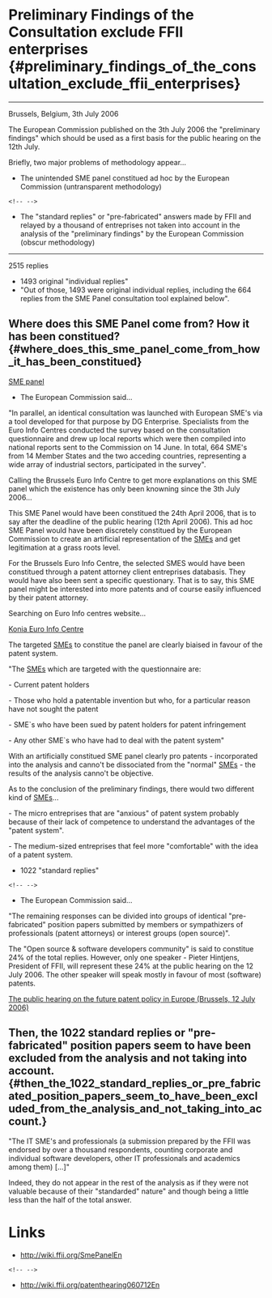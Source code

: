 # Preliminary Findings of the Consultation exclude FFII enterprises {#preliminary_findings_of_the_consultation_exclude_ffii_enterprises}

------------------------------------------------------------------------

Brussels, Belgium, 3th July 2006

The European Commission published on the 3th July 2006 the \"preliminary
findings\" which should be used as a first basis for the public hearing
on the 12th July.

Briefly, two major problems of methodology appear\...

-   The unintended SME panel constitued ad hoc by the European
    Commission (untransparent methodology)

```{=html}
<!-- -->
```
-   The \"standard replies\" or \"pre-fabricated\" answers made by FFII
    and relayed by a thousand of entreprises not taken into account in
    the analysis of the \"preliminary findings\" by the European
    Commission (obscur methodology)

------------------------------------------------------------------------

2515 replies

-   1493 original \"individual replies\"
-   \"Out of those, 1493 were original individual replies, including the
    664 replies from the SME Panel consultation tool explained below\".

## Where does this SME Panel come from? How it has been constitued? {#where_does_this_sme_panel_come_from_how_it_has_been_constitued}

[SME panel](http://wiki.ffii.org/SmePanelEn "wikilink")

-   The European Commission said\...

\"In parallel, an identical consultation was launched with European
SME\'s via a tool developed for that purpose by DG Enterprise.
Specialists from the Euro Info Centres conducted the survey based on the
consultation questionnaire and drew up local reports which were then
compiled into national reports sent to the Commission on 14 June. In
total, 664 SME\'s from 14 Member States and the two acceding countries,
representing a wide array of industrial sectors, participated in the
survey\".

Calling the Brussels Euro Info Centre to get more explanations on this
SME panel which the existence has only been knowning since the 3th July
2006\...

This SME Panel would have been constitued the 24th April 2006, that is
to say after the deadline of the public hearing (12th April 2006). This
ad hoc SME Panel would have been discretely constitued by the European
Commission to create an artificial representation of the
[SMEs](SMEs "wikilink") and get legitimation at a grass roots level.

For the Brussels Euro Info Centre, the selected SMES would have been
constitued through a patent attorney client entreprises databasis. They
would have also been sent a specific questionary. That is to say, this
SME panel might be interested into more patents and of course easily
influenced by their patent attorney.

Searching on Euro Info centres website\...

[Konia Euro Info
Centre](http://www.eic.org.tr/Eng/duyuru_detay.aspx?ID=636 "wikilink")

The targeted [SMEs](SMEs "wikilink") to constitue the panel are clearly
biaised in favour of the patent system.

\"The [SMEs](SMEs "wikilink") which are targeted with the questionnaire
are:

\- Current patent holders

\- Those who hold a patentable invention but who, for a particular
reason have not sought the patent

\- SME\`s who have been sued by patent holders for patent infringement

\- Any other SME\`s who have had to deal with the patent system\"

With an artificially constitued SME panel clearly pro patents -
incorporated into the analysis and canno\'t be dissociated from the
\"normal\" [SMEs](SMEs "wikilink") - the results of the analysis
canno\'t be objective.

As to the conclusion of the preliminary findings, there would two
different kind of [SMEs](SMEs "wikilink")\...

\- The micro entreprises that are \"anxious\" of patent system probably
because of their lack of competence to understand the advantages of the
\"patent system\".

\- The medium-sized entreprises that feel more \"comfortable\" with the
idea of a patent system.

-   1022 \"standard replies\"

```{=html}
<!-- -->
```
-   The European Commission said\...

\"The remaining responses can be divided into groups of identical
\"pre-fabricated\" position papers submitted by members or sympathizers
of professionals (patent attorneys) or interest groups (open source)\".

The \"Open source & software developers community\" is said to constitue
24% of the total replies. However, only one speaker - Pieter Hintjens,
President of FFII, will represent these 24% at the public hearing on the
12 July 2006. The other speaker will speak mostly in favour of most
(software) patents.

[The public hearing on the future patent policy in Europe (Brussels, 12
July 2006)](http://wiki.ffii.org/patenthearing060712En "wikilink")

## Then, the 1022 standard replies or \"pre-fabricated\" position papers seem to have been excluded from the analysis and not taking into account. {#then_the_1022_standard_replies_or_pre_fabricated_position_papers_seem_to_have_been_excluded_from_the_analysis_and_not_taking_into_account.}

\"The IT SME\'s and professionals (a submission prepared by the FFII was
endorsed by over a thousand respondents, counting corporate and
individual software developers, other IT professionals and academics
among them) \[\...\]\"

Indeed, they do not appear in the rest of the analysis as if they were
not valuable because of their \"standarded\" nature\" and though being a
little less than the half of the total answer.

# Links

-   <http://wiki.ffii.org/SmePanelEn>

```{=html}
<!-- -->
```
-   <http://wiki.ffii.org/patenthearing060712En>
